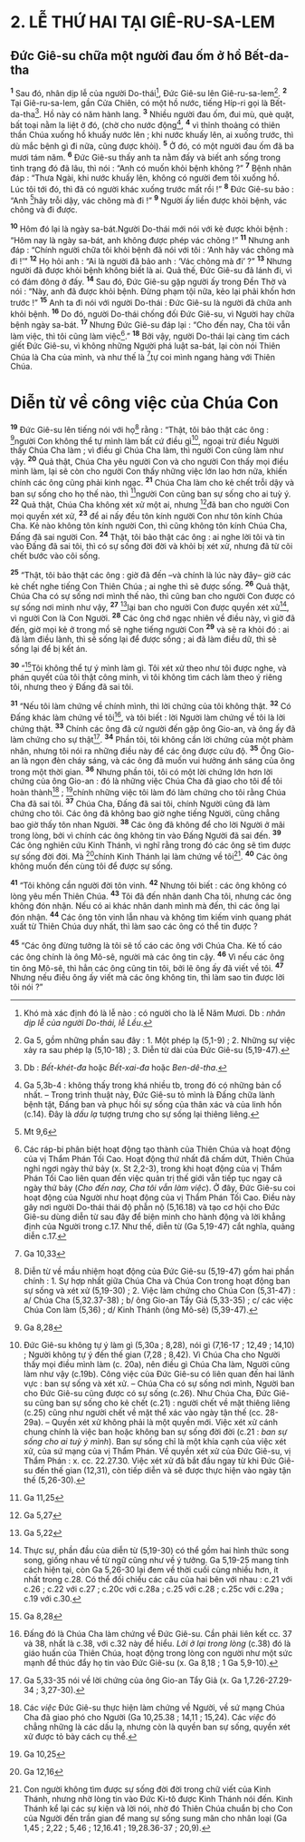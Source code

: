 # 2. LỄ THỨ HAI TẠI GIÊ-RU-SA-LEM
## Đức Giê-su chữa một người đau ốm ở hồ Bết-da-tha
<sup><b>1</b></sup> Sau đó, nhân dịp lễ của người Do-thái[^1], Đức Giê-su lên Giê-ru-sa-lem[^2]. <sup><b>2</b></sup> Tại Giê-ru-sa-lem, gần Cửa Chiên, có một hồ nước, tiếng Híp-ri gọi là Bết-da-tha[^3]. Hồ này có năm hành lang. <sup><b>3</b></sup> Nhiều người đau ốm, đui mù, què quặt, bất toại nằm la liệt ở đó, (chờ cho nước động[^4], <sup><b>4</b></sup> vì thỉnh thoảng có thiên thần Chúa xuống hồ khuấy nước lên ; khi nước khuấy lên, ai xuống trước, thì dù mắc bệnh gì đi nữa, cũng được khỏi). <sup><b>5</b></sup> Ở đó, có một người đau ốm đã ba mươi tám năm. <sup><b>6</b></sup> Đức Giê-su thấy anh ta nằm đấy và biết anh sống trong tình trạng đó đã lâu, thì nói : “Anh có muốn khỏi bệnh không ?” <sup><b>7</b></sup> Bệnh nhân đáp : “Thưa Ngài, khi nước khuấy lên, không có người đem tôi xuống hồ. Lúc tôi tới đó, thì đã có người khác xuống trước mất rồi !” <sup><b>8</b></sup> Đức Giê-su bảo : “Anh [^1*]hãy trỗi dậy, vác chõng mà đi !” <sup><b>9</b></sup> Người ấy liền được khỏi bệnh, vác chõng và đi được.

<sup><b>10</b></sup> Hôm đó lại là ngày sa-bát.Người Do-thái mới nói với kẻ được khỏi bệnh : “Hôm nay là ngày sa-bát, anh không được phép vác chõng !” <sup><b>11</b></sup> Nhưng anh đáp : “Chính người chữa tôi khỏi bệnh đã nói với tôi : ‘Anh hãy vác chõng mà đi !’” <sup><b>12</b></sup> Họ hỏi anh : “Ai là người đã bảo anh : ‘Vác chõng mà đi’ ?” <sup><b>13</b></sup> Nhưng người đã được khỏi bệnh không biết là ai. Quả thế, Đức Giê-su đã lánh đi, vì có đám đông ở đấy. <sup><b>14</b></sup> Sau đó, Đức Giê-su gặp người ấy trong Đền Thờ và nói : “Này, anh đã được khỏi bệnh. Đừng phạm tội nữa, kẻo lại phải khốn hơn trước !” <sup><b>15</b></sup> Anh ta đi nói với người Do-thái : Đức Giê-su là người đã chữa anh khỏi bệnh. <sup><b>16</b></sup> Do đó, người Do-thái chống đối Đức Giê-su, vì Người hay chữa bệnh ngày sa-bát. <sup><b>17</b></sup> Nhưng Đức Giê-su đáp lại : “Cho đến nay, Cha tôi vẫn làm việc, thì tôi cũng làm việc[^5].” <sup><b>18</b></sup> Bởi vậy, người Do-thái lại càng tìm cách giết Đức Giê-su, vì không những Người phá luật sa-bát, lại còn nói Thiên Chúa là Cha của mình, và như thế là [^2*]tự coi mình ngang hàng với Thiên Chúa.

# Diễn từ về công việc của Chúa Con
<sup><b>19</b></sup> Đức Giê-su lên tiếng nói với họ[^6] rằng : “Thật, tôi bảo thật các ông : [^3*]người Con không thể tự mình làm bất cứ điều gì[^7], ngoại trừ điều Người thấy Chúa Cha làm ; vì điều gì Chúa Cha làm, thì người Con cũng làm như vậy. <sup><b>20</b></sup> Quả thật, Chúa Cha yêu người Con và cho người Con thấy mọi điều mình làm, lại sẽ còn cho người Con thấy những việc lớn lao hơn nữa, khiến chính các ông cũng phải kinh ngạc. <sup><b>21</b></sup> Chúa Cha làm cho kẻ chết trỗi dậy và ban sự sống cho họ thế nào, thì [^4*]người Con cũng ban sự sống cho ai tuỳ ý. <sup><b>22</b></sup> Quả thật, Chúa Cha không xét xử một ai, nhưng [^5*]đã ban cho người Con mọi quyền xét xử, <sup><b>23</b></sup> để ai nấy đều tôn kính người Con như tôn kính Chúa Cha. Kẻ nào không tôn kính người Con, thì cũng không tôn kính Chúa Cha, Đấng đã sai người Con. <sup><b>24</b></sup> Thật, tôi bảo thật các ông : ai nghe lời tôi và tin vào Đấng đã sai tôi, thì có sự sống đời đời và khỏi bị xét xử, nhưng đã từ cõi chết bước vào cõi sống.

<sup><b>25</b></sup> “Thật, tôi bảo thật các ông : giờ đã đến –và chính là lúc này đây– giờ các kẻ chết nghe tiếng Con Thiên Chúa ; ai nghe thì sẽ được sống. <sup><b>26</b></sup> Quả thật, Chúa Cha có sự sống nơi mình thế nào, thì cũng ban cho người Con được có sự sống nơi mình như vậy, <sup><b>27</b></sup> [^6*]lại ban cho người Con được quyền xét xử[^8], vì người Con là Con Người. <sup><b>28</b></sup> Các ông chớ ngạc nhiên về điều này, vì giờ đã đến, giờ mọi kẻ ở trong mồ sẽ nghe tiếng người Con <sup><b>29</b></sup> và sẽ ra khỏi đó : ai đã làm điều lành, thì sẽ sống lại để được sống ; ai đã làm điều dữ, thì sẽ sống lại để bị kết án.

<sup><b>30</b></sup> “[^7*]Tôi không thể tự ý mình làm gì. Tôi xét xử theo như tôi được nghe, và phán quyết của tôi thật công minh, vì tôi không tìm cách làm theo ý riêng tôi, nhưng theo ý Đấng đã sai tôi.

<sup><b>31</b></sup> “Nếu tôi làm chứng về chính mình, thì lời chứng của tôi không thật. <sup><b>32</b></sup> Có Đấng khác làm chứng về tôi[^9], và tôi biết : lời Người làm chứng về tôi là lời chứng thật. <sup><b>33</b></sup> Chính các ông đã cử người đến gặp ông Gio-an, và ông ấy đã làm chứng cho sự thật[^10]. <sup><b>34</b></sup> Phần tôi, tôi không cần lời chứng của một phàm nhân, nhưng tôi nói ra những điều này để các ông được cứu độ. <sup><b>35</b></sup> Ông Gio-an là ngọn đèn cháy sáng, và các ông đã muốn vui hưởng ánh sáng của ông trong một thời gian. <sup><b>36</b></sup> Nhưng phần tôi, tôi có một lời chứng lớn hơn lời chứng của ông Gio-an : đó là những việc Chúa Cha đã giao cho tôi để tôi hoàn thành[^11] ; [^8*]chính những việc tôi làm đó làm chứng cho tôi rằng Chúa Cha đã sai tôi. <sup><b>37</b></sup> Chúa Cha, Đấng đã sai tôi, chính Người cũng đã làm chứng cho tôi. Các ông đã không bao giờ nghe tiếng Người, cũng chẳng bao giờ thấy tôn nhan Người. <sup><b>38</b></sup> Các ông đã không để cho lời Người ở mãi trong lòng, bởi vì chính các ông không tin vào Đấng Người đã sai đến. <sup><b>39</b></sup> Các ông nghiên cứu Kinh Thánh, vì nghĩ rằng trong đó các ông sẽ tìm được sự sống đời đời. Mà [^9*]chính Kinh Thánh lại làm chứng về tôi[^12]. <sup><b>40</b></sup> Các ông không muốn đến cùng tôi để được sự sống.

<sup><b>41</b></sup> “Tôi không cần người đời tôn vinh. <sup><b>42</b></sup> Nhưng tôi biết : các ông không có lòng yêu mến Thiên Chúa. <sup><b>43</b></sup> Tôi đã đến nhân danh Cha tôi, nhưng các ông không đón nhận. Nếu có ai khác nhân danh mình mà đến, thì các ông lại đón nhận. <sup><b>44</b></sup> Các ông tôn vinh lẫn nhau và không tìm kiếm vinh quang phát xuất từ Thiên Chúa duy nhất, thì làm sao các ông có thể tin được ?

<sup><b>45</b></sup> “Các ông đừng tưởng là tôi sẽ tố cáo các ông với Chúa Cha. Kẻ tố cáo các ông chính là ông Mô-sê, người mà các ông tin cậy. <sup><b>46</b></sup> Vì nếu các ông tin ông Mô-sê, thì hẳn các ông cũng tin tôi, bởi lẽ ông ấy đã viết về tôi. <sup><b>47</b></sup> Nhưng nếu điều ông ấy viết mà các ông không tin, thì làm sao tin được lời tôi nói ?”

[^1]: Khó mà xác định đó là lễ nào : có người cho là lễ Năm Mươi. Db : <i>nhân dịp lễ của người Do-thái, lễ Lều</i>.
[^2]: Ga 5, gồm những phần sau đây : 1. Một phép lạ (5,1-9) ; 2. Những sự việc xảy ra sau phép lạ (5,10-18) ; 3. Diễn từ dài của Đức Giê-su (5,19-47).
[^3]: Db : <i>Bết-khét-đa</i> hoặc <i>Bết-xai-đa</i> hoặc <i>Ben-dê-tha</i>.
[^4]: Ga 5,3b-4 : không thấy trong khá nhiều tb, trong đó có những bản cổ nhất. – Trong trình thuật này, Đức Giê-su tỏ mình là Đấng chữa lành bệnh tật, Đấng ban và phục hồi sự sống của thân xác và của linh hồn (c.14). Đây là <i>dấu lạ</i> tượng trưng cho sự sống lại thiêng liêng.
[^5]: Các ráp-bi phân biệt hoạt động tạo thành của Thiên Chúa và hoạt động của vị Thẩm Phán Tối Cao. Hoạt động thứ nhất đã chấm dứt, Thiên Chúa nghỉ ngơi ngày thứ bảy (x. St 2,2-3), trong khi hoạt động của vị Thẩm Phán Tối Cao liên quan đến việc quản trị thế giới vẫn tiếp tục ngay cả ngày thứ bảy (<i>Cho đến nay, Cha tôi vẫn làm việc</i>). Ở đây, Đức Giê-su coi hoạt động của Người như hoạt động của vị Thẩm Phán Tối Cao. Điều này gây nơi người Do-thái thái độ phẫn nộ (5,16.18) và tạo cơ hội cho Đức Giê-su dùng diễn từ sau đây để biện minh cho hành động và lời khẳng định của Người trong c.17. Như thế, diễn từ (Ga 5,19-47) cắt nghĩa, quảng diễn c.17.
[^6]: Diễn từ về mầu nhiệm hoạt động của Đức Giê-su (5,19-47) gồm hai phần chính : 1. Sự hợp nhất giữa Chúa Cha và Chúa Con trong hoạt động ban sự sống và xét xử (5,19-30) ; 2. Việc làm chứng cho Chúa Con (5,31-47) : a/ Chúa Cha (5,32.37-38) ; b/ ông Gio-an Tẩy Giả (5,33-35) ; c/ các việc Chúa Con làm (5,36) ; d/ Kinh Thánh (ông Mô-sê) (5,39-47).
[^7]: Đức Giê-su không tự ý làm gì (5,30a ; 8,28), nói gì (7,16-17 ; 12,49 ; 14,10) ; Người không tự ý đến thế gian (7,28 ; 8,42). Vì Chúa Cha cho Người thấy mọi điều mình làm (c. 20a), nên điều gì Chúa Cha làm, Người cũng làm như vậy (c.19b). Công việc của Đức Giê-su có liên quan đến hai lãnh vực : ban sự sống và xét xử. – Chúa Cha có sự sống nơi mình, Người ban cho Đức Giê-su cũng được có sự sống (c.26). Như Chúa Cha, Đức Giê-su cũng ban sự sống cho kẻ chết (c.21) : người chết về mặt thiêng liêng (c.25) cũng như người chết về mặt thể xác vào ngày tận thế (cc. 28-29a). – Quyền xét xử không phải là một quyền mới. Việc xét xử cánh chung chính là việc ban hoặc không ban sự sống đời đời (c.21 : <i>ban sự sống cho ai tuỳ ý mình</i>). Ban sự sống chỉ là một khía cạnh của việc xét xử, của sứ mạng của vị Thẩm Phán. Về quyền xét xử của Đức Giê-su, vị Thẩm Phán : x. cc. 22.27.30. Việc xét xử đã bắt đầu ngay từ khi Đức Giê-su đến thế gian (12,31), còn tiếp diễn và sẽ được thực hiện vào ngày tận thế (5,26-30).
[^8]: Thực sự, phần đầu của diễn từ (5,19-30) có thể gồm hai hình thức song song, giống nhau về từ ngữ cũng như về ý tưởng. Ga 5,19-25 mang tính cách hiện tại, còn Ga 5,26-30 lại đem về thời cuối cùng nhiều hơn, ít nhất trong c.28. Có thể đối chiếu các câu của hai bên với nhau : c.21 với c.26 ; c.22 với c.27 ; c.20c với c.28a ; c.25 với c.28 ; c.25c với c.29a ; c.19 với c.30.
[^9]: Đấng đó là Chúa Cha làm chứng về Đức Giê-su. Cần phải liên kết cc. 37 và 38, nhất là c.38, với c.32 này để hiểu. <i>Lời ở lại trong lòng</i> (c.38) đó là giáo huấn của Thiên Chúa, hoạt động trong lòng con người như một sức mạnh để thúc đẩy họ tin vào Đức Giê-su (x. Ga 8,18 ; 1 Ga 5,9-10).
[^10]: Ga 5,33-35 nói về lời chứng của ông Gio-an Tẩy Giả (x. Ga 1,7.26-27.29-34 ; 3,27-30).
[^11]: Các <i>việc</i> Đức Giê-su thực hiện làm chứng về Người, về sứ mạng Chúa Cha đã giao phó cho Người (Ga 10,25.38 ; 14,11 ; 15,24). Các <i>việc</i> đó chẳng những là các dấu lạ, nhưng còn là quyền ban sự sống, quyền xét xử được tỏ bày cách cụ thể.
[^12]: Con người không tìm được sự sống đời đời trong chữ viết của Kinh Thánh, nhưng nhờ lòng tin vào Đức Ki-tô được Kinh Thánh nói đến. Kinh Thánh kể lại các sự kiện và lời nói, nhờ đó Thiên Chúa chuẩn bị cho Con của Người đến trần gian để mang sự sống sung mãn cho nhân loại (Ga 1,45 ; 2,22 ; 5,46 ; 12,16.41 ; 19,28.36-37 ; 20,9).
[^1*]: Mt 9,6
[^2*]: Ga 10,33
[^3*]: Ga 8,28
[^4*]: Ga 11,25
[^5*]: Ga 5,27
[^6*]: Ga 5,22
[^7*]: Ga 8,28
[^8*]: Ga 10,25
[^9*]: Ga 12,16
